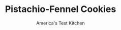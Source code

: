 ---
layout: ../../layouts/MarkdownPostLayout.astro
title: Pistachio-Fennel Cookies
author: America's Test Kitchen
pubDate: 2023-03-15
description: "We were skeptical about fennel in a christmas cookie, but the subtle taste proved to be a pleasant departure from the norm."
image_url: https://res.cloudinary.com/hksqkdlah/image/upload/ar_1:1,c_fill,dpr_2.0,f_auto,fl_lossy.progressive.strip_profile,g_faces:auto,q_auto:low,w_344/9558_sfs-pistachiofennel-26
tags: ["Desserts or Baked Goods","Holiday","Contest Recipes"]
calories: 4635
protein: 1
carbohydrates: 15
fats: 
fiber: 
ingredients: ["2 cups (10 ounces), all-purpose flour","1 1/2 tablespoons, fennel seeds, ground","1 teaspoon, baking powder","1/2 teaspoon, salt","16 tablespoons, unsalted butter, softened","1 1/2 cups (10 1/2 ounces), sugar","1 , large egg","1 tablespoon, grated lemon zest","2 teaspoons, almond extract","1 cup, shelled pistachios, chopped"]
serves: 36
time: "55 minutes, plus 40 minutes cooling"
instructions: ["Adjust oven racks to upper-middle and lower-middle positions and heat oven to 350 degrees. Line 2 baking sheets with parchment paper. Combine flour, ground fennel, baking powder, and salt in medium bowl.","Using stand mixer fitted with paddle, beat butter and sugar on medium-high speed until pale and fluffy, about 2 minutes. Add egg, lemon zest, and almond extract and beat until incorporated. Reduce speed to low, add flour mixture in 3 additions, and mix until just combined, scraping down bowl as needed. Add 1/2 cup pistachios and mix until incorporated.","Roll heaping tablespoons of dough into balls and place 2 inches apart on prepared sheets. Press dough to 1/2-inch thickness using bottom of greased measuring cup. Top cookies with remaining 1/2 cup pistachios, pressing lightly to adhere. Bake until edges are lightly browned, about 10 minutes, switching and rotating sheets halfway through baking. Let cookies cool on sheets for 5 minutes and then transfer to wire rack to cool completely, about 40 minutes. Serve. (Cookies can be stored at room temperature for up to 3 days.)"]
nutrition: ["51 mg Potassium","43 mg Phosphorus","19 mg Calcium","7 mg Magnesium","45 mg Sodium","6 g Fat","2 g Monounsaturated","18 mg Cholesterol","3 g Saturated","12 µg Folic acid","4 µg Folate (food)","8 g Sugars","3 g Water","15 g Carbs","25 µg Folate equivalent (total)","1 g Protein","46 µg Vitamin A","128 kcal Energy","8 g Sugars, added","4635 calories"]
notes: "Pulverize the fennel seeds in a spice grinder or mortar and pestle."
---